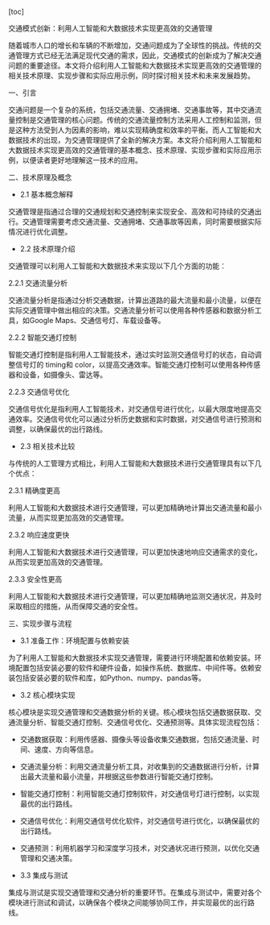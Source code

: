 
[toc]                    
                
                
交通模式创新：利用人工智能和大数据技术实现更高效的交通管理

随着城市人口的增长和车辆的不断增加，交通问题成为了全球性的挑战。传统的交通管理方式已经无法满足现代交通的需求，因此，交通模式的创新成为了解决交通问题的重要途径。本文将介绍利用人工智能和大数据技术实现更高效的交通管理的相关技术原理、实现步骤和实际应用示例，同时探讨相关技术和未来发展趋势。

一、引言

交通问题是一个复杂的系统，包括交通流量、交通拥堵、交通事故等，其中交通流量控制是交通管理的核心问题。传统的交通流量控制方法采用人工控制和监测，但是这种方法受到人为因素的影响，难以实现精确度和效率的平衡。而人工智能和大数据技术的出现，为交通管理提供了全新的解决方案。本文将介绍利用人工智能和大数据技术实现更高效的交通管理的基本概念、技术原理、实现步骤和实际应用示例，以便读者更好地理解这一技术的应用。

二、技术原理及概念

- 2.1 基本概念解释

交通管理是指通过合理的交通规划和交通控制来实现安全、高效和可持续的交通出行。交通管理需要考虑交通流量、交通拥堵、交通事故等因素，同时需要根据实际情况进行优化调整。

- 2.2 技术原理介绍

交通管理可以利用人工智能和大数据技术来实现以下几个方面的功能：

2.2.1 交通流量分析

交通流量分析是指通过分析交通数据，计算出道路的最大流量和最小流量，以便在实际交通管理中做出相应的决策。交通流量分析可以使用各种传感器和数据分析工具，如Google Maps、交通信号灯、车载设备等。

2.2.2 智能交通灯控制

智能交通灯控制是指利用人工智能技术，通过实时监测交通信号灯的状态，自动调整信号灯的 timing和 color，以提高交通效率。智能交通灯控制可以使用各种传感器和设备，如摄像头、雷达等。

2.2.3 交通信号优化

交通信号优化是指利用人工智能技术，对交通信号进行优化，以最大限度地提高交通效率。交通信号优化可以通过分析历史数据和实时数据，对交通信号进行预测和调整，以确保最优的出行路线。

- 2.3 相关技术比较

与传统的人工管理方式相比，利用人工智能和大数据技术进行交通管理具有以下几个优点：

2.3.1 精确度更高

利用人工智能和大数据技术进行交通管理，可以更加精确地计算出交通流量和最小流量，从而实现更加高效的交通管理。

2.3.2 响应速度更快

利用人工智能和大数据技术进行交通管理，可以更加快速地响应交通需求的变化，从而实现更加高效的交通管理。

2.3.3 安全性更高

利用人工智能和大数据技术进行交通管理，可以更加精确地监测交通状况，并及时采取相应的措施，从而保障交通的安全性。

三、实现步骤与流程

- 3.1 准备工作：环境配置与依赖安装

为了利用人工智能和大数据技术实现交通管理，需要进行环境配置和依赖安装。环境配置包括安装必要的软件和硬件设备，如操作系统、数据库、中间件等。依赖安装包括安装必要的软件和库，如Python、numpy、pandas等。

- 3.2 核心模块实现

核心模块是实现交通管理和交通数据分析的关键。核心模块包括交通数据获取、交通流量分析、智能交通灯控制、交通信号优化、交通预测等。具体实现流程包括：

- 交通数据获取：利用传感器、摄像头等设备收集交通数据，包括交通流量、时间、速度、方向等信息。
- 交通流量分析：利用交通流量分析工具，对收集到的交通数据进行分析，计算出最大流量和最小流量，并根据这些参数进行智能交通灯控制。
- 智能交通灯控制：利用智能交通灯控制软件，对交通信号灯进行控制，以实现最优的出行路线。
- 交通信号优化：利用交通信号优化软件，对交通信号进行优化，以确保最优的出行路线。
- 交通预测：利用机器学习和深度学习技术，对交通状况进行预测，以优化交通管理和交通决策。

- 3.3 集成与测试

集成与测试是实现交通管理和交通分析的重要环节。在集成与测试中，需要对各个模块进行测试和调试，以确保各个模块之间能够协同工作，并实现最优的出行路线。

